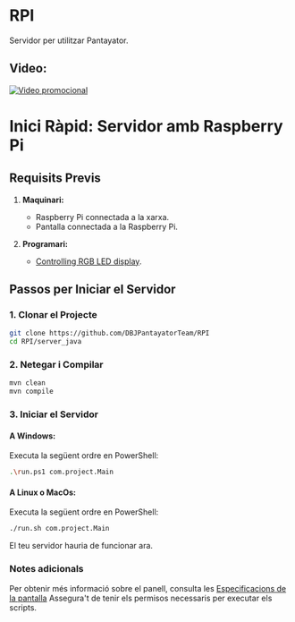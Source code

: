 # RPI
Servidor per utilitzar Pantayator.

## Video:
  [![Video promocional](https://img.youtube.com/vi/-N1VcjdA8EM/0.jpg)](https://youtu.be/-N1VcjdA8EM)
  
# Inici Ràpid: Servidor amb Raspberry Pi

## Requisits Previs

1. **Maquinari:**
   - Raspberry Pi connectada a la xarxa.
   - Pantalla connectada a la Raspberry Pi.

2. **Programari:**
   - [Controlling RGB LED display](https://github.com/hzeller/rpi-rgb-led-matrix).

## Passos per Iniciar el Servidor

### 1. Clonar el Projecte
```bash
git clone https://github.com/DBJPantayatorTeam/RPI
cd RPI/server_java
```
### 2. Netegar i Compilar
```bash
mvn clean
mvn compile
```
### 3. Iniciar el Servidor
#### A Windows:
Executa la següent ordre en PowerShell:
```bash
.\run.ps1 com.project.Main
```
#### A Linux o MacOs:
Executa la següent ordre en PowerShell:
```bash
./run.sh com.project.Main
```
El teu servidor hauria de funcionar ara.

### Notes adicionals
Per obtenir més informació sobre el panell, consulta les [Especificacions de la pantalla](https://github.com/hzeller/rpi-rgb-led-matrix)
Assegura't de tenir els permisos necessaris per executar els scripts.
